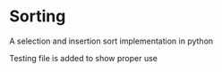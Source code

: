 # Sorting
A selection and insertion sort implementation in python

Testing file is added to show proper use
